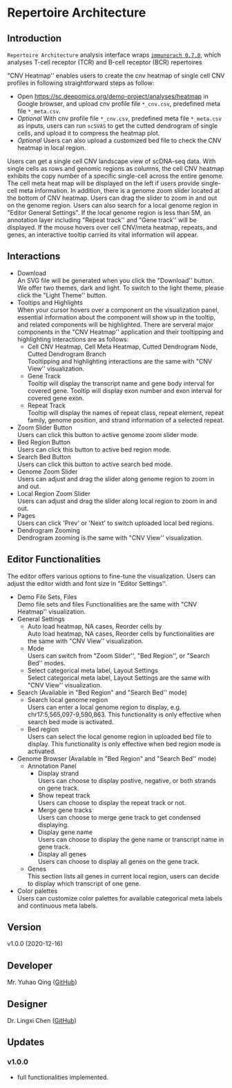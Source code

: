 # Repertoire Architecture

## Introduction

`Repertoire Architecture` analysis interface wraps [`immunorach 0.7.0`](https://immunarch.com/index.html), which analyses T-cell receptor (TCR) and B-cell receptor (BCR) repertoires

"CNV Heatmap'' enables users to create the cnv heatmap of single cell CNV profiles in following straightforward steps as follow:

+ Open https://sc.deepomics.org/demo-project/analyses/heatmap in Google browser, and upload cnv profile file `*_cnv.csv`, predefined meta file `*_meta.csv`.
+  *Optional* With cnv profile file `*_cnv.csv`, predefined meta file `*_meta.csv` as inputs, users can run `scSVAS` to get the cutted dendrogram of single cells, and upload it to compress the heatmap plot.
+  *Optional* Users can also upload a customized bed file to check the CNV heatmap in local region.

  

Users can get a single cell CNV landscape view of scDNA-seq data. With single cells as rows and genomic regions as columns, the cell CNV heatmap exhibits the copy number of a specific single-cell across the entire genome. The cell meta heat map will be displayed on the left if users provide single-cell meta information. In addition, there is a genome zoom slider located at the bottom of CNV heatmap. Users can drag the slider to zoom in and out on the genome region. Users can also search for a local genome region in "Editor General Settings". If the local genome region is less than 5M, an annotation layer including "Repeat track'' and "Gene track'' will be displayed. If the mouse hovers over cell CNV/meta heatmap, repeats, and genes, an interactive tooltip carried its vital information will appear. 


## Interactions


   + Download </br>
     An SVG file will be generated when you click the "Download'' button. We offer two themes, dark and light. To switch to the light theme, please click the "Light Theme'' button.
   + Tooltips and Highlights </br>
     When your cursor hovers over a component on the visualization panel, essential information about the component will show up in the tooltip, and related components will be highlighted. There are serveral major components in the "CNV Heatmap'' application and their tooltipping and highlighting interactions are as follows:
     + Cell CNV Heatmap, Cell Meta Heatmap, Cutted Dendrogram Node, Cutted Dendrogram Branch </br>
       Tooltipping and highlighting interactions are the same with "CNV View'' visualization.
     + Gene Track </br>
       Tooltip will display the transcript name and gene body interval for covered gene. Tooltip will display exon number and exon interval for covered gene exon. 
     + Repeat Track </br>
       Tooltip will display the names of repeat class, repeat element, repeat family, genome position, and strand information of a selected repeat.
   + Zoom Slider Button </br>
       Users can click this button to active genome zoom slider mode.
   + Bed Region Button </br>
       Users can click this button to active bed region mode.
   + Search Bed Button </br>
       Users can click this button to active search bed mode.
   + Genome Zoom Slider </br>
       Users can adjust and drag the slider along genome region to zoom in and out.
   + Local Region Zoom Slider </br>
       Users can adjust and drag the slider along local region to zoom in and out.
   + Pages </br>
       Users can click 'Prev' or 'Next' to switch uploaded local bed regions.
   + Dendrogram Zooming </br>
       Dendrogram zooming is the same with "CNV View'' visualization.

## Editor Functionalities

The editor offers various options to fine-tune the visualization. Users can adjust the editor width and font size in "Editor Settings''.

  + Demo File Sets, Files </br>
    Demo file sets and files Functionalities are the same with "CNV Heatmap'' visualization.
  + General Settings
    + Auto load heatmap, NA cases, Reorder cells by </br>
      Auto load heatmap, NA cases, Reorder cells by functionalities are the same with "CNV View'' visualization.
    + Mode </br>
      Users can switch from "Zoom Slider'', "Bed Region'', or "Search Bed'' modes.
    + Select categorical meta label, Layout Settings </br>
      Select categorical meta label, Layout Settings are the same with "CNV View'' visualization.
  + Search (Available in "Bed Region" and "Search Bed'' mode)
    + Search local genome region </br>
      Users can enter a local genome region to display, e.g. chr17:5,565,097-9,590,863. This functionality is only effective when search bed mode is activated.
    + Bed region </br>
      Users can select the local genome region in uploaded bed file to display. This functionality is only effective when bed region mode is activated.
  + Genome Browser (Available in "Bed Region" and "Search Bed'' mode)
    + Annotation Panel 
      + Display strand </br>
        Users can choose to display postive, negative, or both strands on gene track.
      + Show repeat track </br>
        Users can choose to display the repeat track or not.
      + Merge gene tracks </br>
        Users can choose to merge gene track to get condensed displaying.
      + Display gene name </br>
        Users can choose to display the gene name or transcript name in gene track.
      + Display all genes </br>
        Users can choose to display all genes on the gene track. 
    + Genes </br>
      This section lists all genes in current local region, users can decide to display which transcript of one gene.
  + Color palettes </br>
    Users can customize color palettes for available categorical meta labels and continuous meta labels.


## Version

v1.0.0 (2020-12-16)

## Developer

Mr. Yuhao Qing ([GitHub](https://github.com/Q-Y-H))

## Designer

Dr. Lingxi Chen ([GitHub](https://github.com/paprikachan))

## Updates

### v1.0.0

   - full functionalities implemented.

